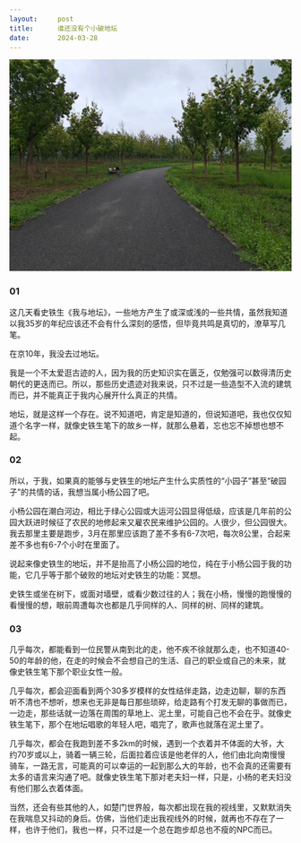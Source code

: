 ```yaml
---
layout:     post
title:      谁还没有个小破地坛
date:       2024-03-28
---
```

![小杨公园](/images/202403/xiaoyang.jpg)


### 01

这几天看史铁生《我与地坛》，一些地方产生了或深或浅的一些共情，虽然我知道以我35岁的年纪应该还不会有什么深刻的感悟，但毕竟共鸣是真切的，潦草写几笔。

在京10年，我没去过地坛。

我是一个不太爱逛古迹的人，因为我的历史知识实在匮乏，仅勉强可以数得清历史朝代的更迭而已。所以，那些历史遗迹对我来说，只不过是一些造型不入流的建筑而已，并不能真正于我内心展开什么真正的共情。

地坛，就是这样一个存在。说不知道吧，肯定是知道的，但说知道吧，我也仅仅知道个名字一样，就像史铁生笔下的故乡一样，就那么悬着，忘也忘不掉想也想不起。

### 02

所以，于我，如果真的能够与史铁生的地坛产生什么实质性的“小园子”甚至“破园子”的共情的话，我想当属小杨公园了吧。

小杨公园在潮白河边，相比于绿心公园或大运河公园显得低级，应该是几年前的公园大跃进时候征了农民的地修起来又雇农民来维护公园的。人很少，但公园很大。我去那里主要是跑步，3月在那里应该跑了差不多有6-7次吧，每次8公里，合起来差不多也有6-7个小时在里面了。

说起来像史铁生的地坛，并不是抬高了小杨公园的地位，纯在于小杨公园于我的功能，它几乎等于那个破败的地坛对史铁生的功能：冥想。

史铁生或坐在树下，或面对墙壁，或看少数过往的人；我在小杨，慢慢的跑慢慢的看慢慢的想，眼前周遭每次也都是几乎同样的人、同样的树、同样的建筑。

### 03

几乎每次，都能看到一位民警从南到北的走，他不疾不徐就那么走，也不知道40-50的年龄的他，在走的时候会不会想自己的生活、自己的职业或自己的未来，就像史铁生笔下那个职业女性一般。

几乎每次，都会迎面看到两个30多岁模样的女性结伴走路，边走边聊，聊的东西听不清也不想听，想来也无非是每日那些琐碎，给走路有个打发无聊的事做而已，一边走，那些话就一边落在周围的草地上、泥土里，可能自己也不会在乎。就像史铁生笔下，那个在地坛唱歌的年轻人吧，唱完了，歌声也就落在泥土里了。

几乎每次，都会在我跑到差不多2km的时候，遇到一个衣着并不体面的大爷，大约70岁或以上，骑着一辆三轮，后面拉着应该是他老伴的人，他们由北向南慢慢骑车，一路无言，可能真的可以幸运的一起到那么大的年龄，也不会真的还需要有太多的语言来沟通了吧。就像史铁生笔下那对老夫妇一样，只是，小杨的老夫妇没有他们那么衣着体面。

当然，还会有些其他的人，如楚门世界般，每次都出现在我的视线里，又默默消失在我喘息又抖动的身后。仿佛，当他们走出我视线外的时候，就再也不存在了一样，也许于他们，我也一样，只不过是一个总在跑步却总也不瘦的NPC而已。
